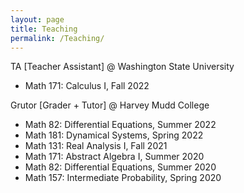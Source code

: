 ```yaml
---
layout: page
title: Teaching
permalink: /Teaching/
---
```


TA [Teacher Assistant] @ Washington State University 
- Math 171: Calculus I, Fall 2022

Grutor [Grader + Tutor] @ Harvey Mudd College 
- Math 82: Differential Equations, Summer 2022
- Math 181: Dynamical Systems, Spring 2022 
- Math 131: Real Analysis I, Fall 2021
- Math 171: Abstract Algebra I, Summer 2020 
- Math 82: Differential Equations, Summer 2020
- Math 157: Intermediate Probability, Spring 2020 